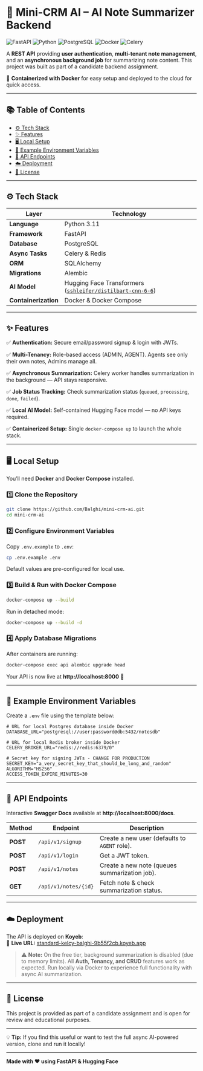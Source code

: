 # 🧠 Mini-CRM AI – AI Note Summarizer Backend

![FastAPI](https://img.shields.io/badge/FastAPI-009688?style=for-the-badge&logo=fastapi&logoColor=white) ![Python](https://img.shields.io/badge/Python_3.11-3776AB?style=for-the-badge&logo=python&logoColor=white) ![PostgreSQL](https://img.shields.io/badge/PostgreSQL-316192?style=for-the-badge&logo=postgresql&logoColor=white) ![Docker](https://img.shields.io/badge/Docker-2496ED?style=for-the-badge&logo=docker&logoColor=white) ![Celery](https://img.shields.io/badge/Celery-37814A?style=for-the-badge&logo=celery&logoColor=white)

A **REST API** providing **user authentication**, **multi-tenant note management**, and an **asynchronous background job** for summarizing note content. This project was built as part of a candidate backend assignment.

🚀 **Containerized with Docker** for easy setup and deployed to the cloud for quick access.

---

## 📚 Table of Contents
- [⚙️ Tech Stack](#️-tech-stack)
- [✨ Features](#-features)
- [🖥️ Local Setup](#️-local-setup)
- [🔑 Example Environment Variables](#-example-environment-variables)
- [📡 API Endpoints](#-api-endpoints)
- [☁️ Deployment](#️-deployment)
- [📜 License](#-license)

---

## ⚙️ Tech Stack

| Layer              | Technology |
|--------------------|------------|
| **Language**       | Python 3.11 |
| **Framework**      | FastAPI |
| **Database**       | PostgreSQL |
| **Async Tasks**    | Celery & Redis |
| **ORM**            | SQLAlchemy |
| **Migrations**     | Alembic |
| **AI Model**       | Hugging Face Transformers ([`sshleifer/distilbart-cnn-6-6`](https://huggingface.co/sshleifer/distilbart-cnn-6-6)) |
| **Containerization** | Docker & Docker Compose |

---

## ✨ Features

✅ **Authentication:** Secure email/password signup & login with JWTs.

✅ **Multi-Tenancy:** Role-based access (ADMIN, AGENT). Agents see only their own notes, Admins manage all.

✅ **Asynchronous Summarization:** Celery worker handles summarization in the background — API stays responsive.

✅ **Job Status Tracking:** Check summarization status (`queued`, `processing`, `done`, `failed`).

✅ **Local AI Model:** Self-contained Hugging Face model — no API keys required.

✅ **Containerized Setup:** Single `docker-compose up` to launch the whole stack.

---

## 🖥️ Local Setup

You’ll need **Docker** and **Docker Compose** installed.

### 1️⃣ Clone the Repository
```bash
git clone https://github.com/Balghi/mini-crm-ai.git
cd mini-crm-ai
```

### 2️⃣ Configure Environment Variables
Copy `.env.example` to `.env`:
```bash
cp .env.example .env
```
Default values are pre-configured for local use.

### 3️⃣ Build & Run with Docker Compose
```bash
docker-compose up --build
```
Run in detached mode:
```bash
docker-compose up --build -d
```

### 4️⃣ Apply Database Migrations
After containers are running:
```bash
docker-compose exec api alembic upgrade head
```

Your API is now live at **http://localhost:8000** 🎉

---

## 🔑 Example Environment Variables

Create a `.env` file using the template below:

```env
# URL for local Postgres database inside Docker
DATABASE_URL="postgresql://user:password@db:5432/notesdb"

# URL for local Redis broker inside Docker
CELERY_BROKER_URL="redis://redis:6379/0"

# Secret key for signing JWTs - CHANGE FOR PRODUCTION
SECRET_KEY="a_very_secret_key_that_should_be_long_and_random"
ALGORITHM="HS256"
ACCESS_TOKEN_EXPIRE_MINUTES=30
```

---

## 📡 API Endpoints

Interactive **Swagger Docs** available at **http://localhost:8000/docs**.

| Method | Endpoint | Description |
|--------|----------|-------------|
| **POST** | `/api/v1/signup` | Create a new user (defaults to `AGENT` role). |
| **POST** | `/api/v1/login` | Get a JWT token. |
| **POST** | `/api/v1/notes` | Create a new note (queues summarization job). |
| **GET** | `/api/v1/notes/{id}` | Fetch note & check summarization status. |

---

## ☁️ Deployment

The API is deployed on **Koyeb**:  
🔗 **Live URL:** [standard-kelcy-balghi-9b55f2cb.koyeb.app](https://standard-kelcy-balghi-9b55f2cb.koyeb.app/)

> ⚠️ **Note:** On the free tier, background summarization is disabled (due to memory limits). All **Auth, Tenancy, and CRUD** features work as expected.
> Run locally via Docker to experience full functionality with async AI summarization.

---

## 📜 License

This project is provided as part of a candidate assignment and is open for review and educational purposes.

---

💡 **Tip:** If you find this useful or want to test the full async AI-powered version, clone and run it locally!

---

**Made with ❤️ using FastAPI & Hugging Face**


